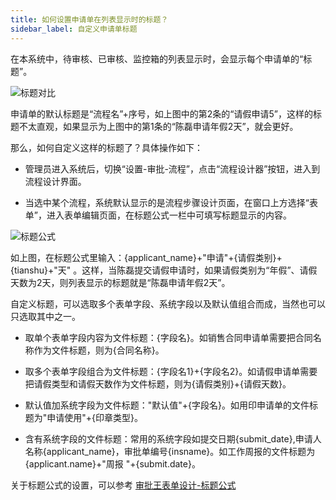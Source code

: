 ```yaml
---
title: 如何设置申请单在列表显示时的标题？
sidebar_label: 自定义申请单标题
--- 
```

 
在本系统中，待审核、已审核、监控箱的列表显示时，会显示每个申请单的“标题”。

 ![标题对比](/assets/workflow/Title_compare.png)

申请单的默认标题是“流程名”+序号，如上图中的第2条的“请假申请5”，这样的标题不太直观，如果显示为上图中的第1条的“陈磊申请年假2天”，就会更好。
 
那么，如何自定义这样的标题了？具体操作如下：

 - 管理员进入系统后，切换“设置-审批-流程”，点击“流程设计器”按钮，进入到流程设计界面。

 - 当选中某个流程，系统默认显示的是流程步骤设计页面，在窗口上方选择“表单”，进入表单编辑页面，在标题公式一栏中可填写标题显示的内容。
 
![标题公式](/assets/workflow/Title_formulas.png)

如上图，在标题公式里输入：{applicant_name}+"申请"+{请假类别}+{tianshu}+"天" 。这样，当陈磊提交请假申请时，如果请假类别为“年假”、请假天数为2天，则列表显示的标题就是“陈磊申请年假2天”。

自定义标题，可以选取多个表单字段、系统字段以及默认值组合而成，当然也可以只选取其中之一。

 - 取单个表单字段内容为文件标题：{字段名}。如销售合同申请单需要把合同名称作为文件标题，则为{合同名称}。

 - 取多个表单字段组合为文件标题：{字段名1}+{字段名2}。如请假申请单需要把请假类型和请假天数作为文件标题，则为{请假类别}+{请假天数}。

 - 默认值加系统字段为文件标题："默认值"+{字段名}。如用印申请单的文件标题为"申请使用"+{印章类型}。

 - 含有系统字段的文件标题：常用的系统字段如提交日期{submit_date},申请人名称{applicant_name}，审批单编号{insname}。如工作周报的文件标题为{applicant.name}+"周报 "+{submit.date}。

关于标题公式的设置，可以参考 [审批王表单设计-标题公式](https://developer.steedos.com/docs/workflow/help/admin_form/#%E6%A0%87%E9%A2%98%E5%85%AC%E5%BC%8F)
